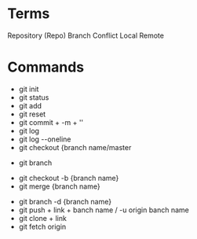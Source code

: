 # Terms

Repository (Repo)
Branch
Conflict
Local
Remote

# Commands

- git init
- git status
- git add
- git reset
- git commit + -m + ''
- git log
- git log --oneline
- git checkout {branch name/master
<!-- check branch  -->
- git branch
<!-- creat branch  -->
- git checkout -b {branch name}
- git merge {branch name}
<!-- delete branch  -->
- git branch -d {branch name}
- git push + link + banch name / -u origin banch name
- git clone + link
- git fetch origin
